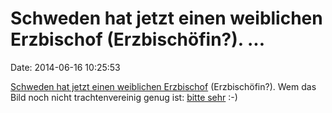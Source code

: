 Schweden hat jetzt einen weiblichen Erzbischof (Erzbischöfin?). \...
====================================================================

Date: 2014-06-16 10:25:53

[Schweden hat jetzt einen weiblichen
Erzbischof](http://www.thelocal.se/20140615/swedens-first-female-archbishop-sworn-in)
(Erzbischöfin?). Wem das Bild noch nicht trachtenvereinig genug ist:
[bitte sehr](https://i.imgur.com/grC6OjA.jpg) :-)
